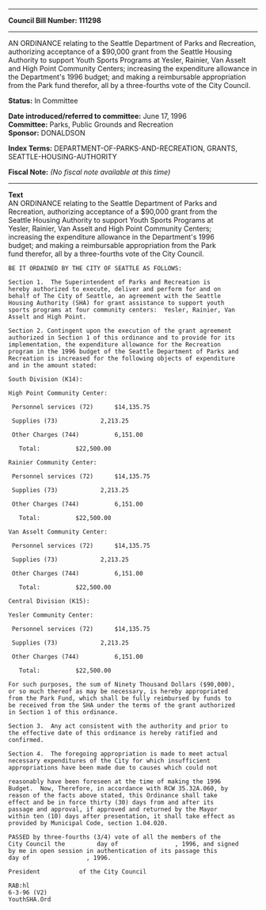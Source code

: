 * * * * *  
  
**Council Bill Number: [](#h0)[](#h2)111298**  
  
* * * * *  
  
AN ORDINANCE relating to the Seattle Department of Parks and Recreation, authorizing acceptance of a $90,000 grant from the Seattle Housing Authority to support Youth Sports Programs at Yesler, Rainier, Van Asselt and High Point Community Centers; increasing the expenditure allowance in the Department's 1996 budget; and making a reimbursable appropriation from the Park fund therefor, all by a three-fourths vote of the City Council.  
  
**Status:** In Committee   
  
**Date introduced/referred to committee:** June 17, 1996   
**Committee:** Parks, Public Grounds and Recreation   
**Sponsor:** DONALDSON   
  
**Index Terms:** DEPARTMENT-OF-PARKS-AND-RECREATION, GRANTS, SEATTLE-HOUSING-AUTHORITY  
  
**Fiscal Note:** *(No fiscal note available at this time)*  
  
* * * * *  
  
**Text**  
    AN ORDINANCE relating to the Seattle Department of Parks and  
    Recreation, authorizing acceptance of a $90,000 grant from the  
    Seattle Housing Authority to support Youth Sports Programs at  
    Yesler, Rainier, Van Asselt and High Point Community Centers;  
    increasing the expenditure allowance in the Department's 1996  
    budget; and making a reimbursable appropriation from the Park  
    fund therefor, all by a three-fourths vote of the City Council.  
  
    BE IT ORDAINED BY THE CITY OF SEATTLE AS FOLLOWS:  
  
    Section 1.  The Superintendent of Parks and Recreation is  
    hereby authorized to execute, deliver and perform for and on  
    behalf of The City of Seattle, an agreement with the Seattle  
    Housing Authority (SHA) for grant assistance to support youth  
    sports programs at four community centers:  Yesler, Rainier, Van  
    Asselt and High Point.  
  
    Section 2. Contingent upon the execution of the grant agreement  
    authorized in Section 1 of this ordinance and to provide for its  
    implementation, the expenditure allowance for the Recreation  
    program in the 1996 budget of the Seattle Department of Parks and  
    Recreation is increased for the following objects of expenditure  
    and in the amount stated:  
  
    South Division (K14):  
  
    High Point Community Center:  
  
     Personnel services (72)      $14,135.75  
  
     Supplies (73)            2,213.25  
  
     Other Charges (744)          6,151.00  
  
       Total:          $22,500.00  
  
    Rainier Community Center:  
  
     Personnel services (72)      $14,135.75  
  
     Supplies (73)            2,213.25  
  
     Other Charges (744)          6,151.00  
  
       Total:          $22,500.00  
  
    Van Asselt Community Center:  
  
     Personnel services (72)      $14,135.75  
  
     Supplies (73)            2,213.25  
  
     Other Charges (744)          6,151.00  
  
       Total:          $22,500.00  
  
    Central Division (K15):  
  
    Yesler Community Center:  
  
     Personnel services (72)      $14,135.75  
  
     Supplies (73)            2,213.25  
  
     Other Charges (744)          6,151.00  
  
       Total:          $22,500.00  
  
    For such purposes, the sum of Ninety Thousand Dollars ($90,000),  
    or so much thereof as may be necessary, is hereby appropriated  
    from the Park Fund, which shall be fully reimbursed by funds to  
    be received from the SHA under the terms of the grant authorized  
    in Section 1 of this ordinance.  
  
    Section 3.  Any act consistent with the authority and prior to  
    the effective date of this ordinance is hereby ratified and  
    confirmed.  
  
    Section 4.  The foregoing appropriation is made to meet actual  
    necessary expenditures of the City for which insufficient  
    appropriations have been made due to causes which could not  
  
    reasonably have been foreseen at the time of making the 1996  
    Budget.  Now, Therefore, in accordance with RCW 35.32A.060, by  
    reason of the facts above stated, this Ordinance shall take  
    effect and be in force thirty (30) days from and after its  
    passage and approval, if approved and returned by the Mayor  
    within ten (10) days after presentation, it shall take effect as  
    provided by Municipal Code, section 1.04.020.  
  
    PASSED by three-fourths (3/4) vote of all the members of the  
    City Council the         day of                , 1996, and signed  
    by me in open session in authentication of its passage this  
    day of                , 1996.  
  
    President           of the City Council  
  
    RAB:hl  
    6-3-96 (V2)  
    YouthSHA.Ord  

